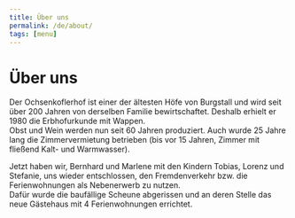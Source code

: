 ```yaml
---
title: Über uns
permalink: /de/about/
tags: [menu]
---
```


# Über uns
Der Ochsenkoflerhof ist einer der ältesten Höfe von Burgstall und wird seit über 200 Jahren von derselben Familie bewirtschaftet. Deshalb erhielt er 1980 die Erbhofurkunde mit Wappen.  
Obst und Wein werden nun seit 60 Jahren produziert. Auch wurde 25 Jahre lang die Zimmervermietung betrieben (bis vor 15 Jahren, Zimmer mit fließend Kalt- und Warmwasser).

Jetzt haben wir, Bernhard und Marlene mit den Kindern Tobias, Lorenz und Stefanie, uns wieder entschlossen, den Fremdenverkehr bzw. die Ferienwohnungen als Nebenerwerb zu nutzen.  
Dafür wurde die baufällige Scheune abgerissen und an deren Stelle das neue Gästehaus mit 4 Ferienwohnungen errichtet.